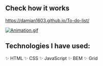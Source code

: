 
## Check how it works
https://damian1603.github.io/To-do-list/


[![Animation.gif](https://i.postimg.cc/MK2YF31q/Animation.gif)](https://postimg.cc/Sjd8XrZv)

## Technologies I have used:

✨ HTML
✨ CSS 
✨ JavaScript
✨ BEM
✨ Grid
